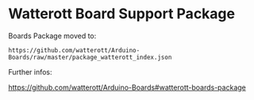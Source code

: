 # Watterott Board Support Package

Boards Package moved to:

```
https://github.com/watterott/Arduino-Boards/raw/master/package_watterott_index.json
```

Further infos:

https://github.com/watterott/Arduino-Boards#watterott-boards-package
